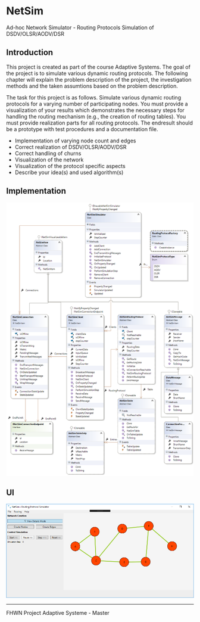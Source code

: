 # NetSim

Ad-hoc Network Simulator - Routing Protocols Simulation of DSDV/OLSR/AODV/DSR

## Introduction
This project is created as part of the course Adaptive Systems. The goal of the project
is to simulate various dynamic routing protocols. The following chapter will explain
the problem description of the project, the investigation methods and the taken
assumtions based on the problem description.

The task for this project is as follows. Simulate various dynamic routing protocols
for a varying number of participating nodes. You must provide a visualization
of your results which demonstrates the necessary steps for handling the routing
mechanism (e.g., the creation of routing tables). You must provide realization parts
for all routing protocols. The endresult should be a prototype with test procedures
and a documentation file.

- Implementation of varying node count and edges
- Correct realization of DSDV/OLSR/AODV/DSR
- Correct handling of churns
- Visualization of the network
- Visualization of the protocol specific aspects
- Describe your idea(s) and used algorithm(s)

## Implementation

![Base Classes Architecture](docs/ArchitectureBaseOverview.png)

## UI

![Main Application View](docs/startscreen.png)

---

FHWN Project
Adaptive Systeme - Master

